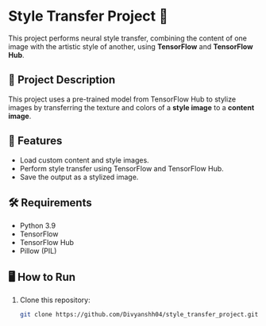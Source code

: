 # Style Transfer Project 🎨
This project performs neural style transfer, combining the content of one image with the artistic style of another, using **TensorFlow** and **TensorFlow Hub**.

## 📜 Project Description
This project uses a pre-trained model from TensorFlow Hub to stylize images by transferring the texture and colors of a **style image** to a **content image**.

## 🚀 Features
- Load custom content and style images.
- Perform style transfer using TensorFlow and TensorFlow Hub.
- Save the output as a stylized image.

## 🛠️ Requirements
- Python 3.9
- TensorFlow
- TensorFlow Hub
- Pillow (PIL)

## 🖥️ How to Run
1. Clone this repository:
   ```bash
   git clone https://github.com/Divyanshh04/style_transfer_project.git

